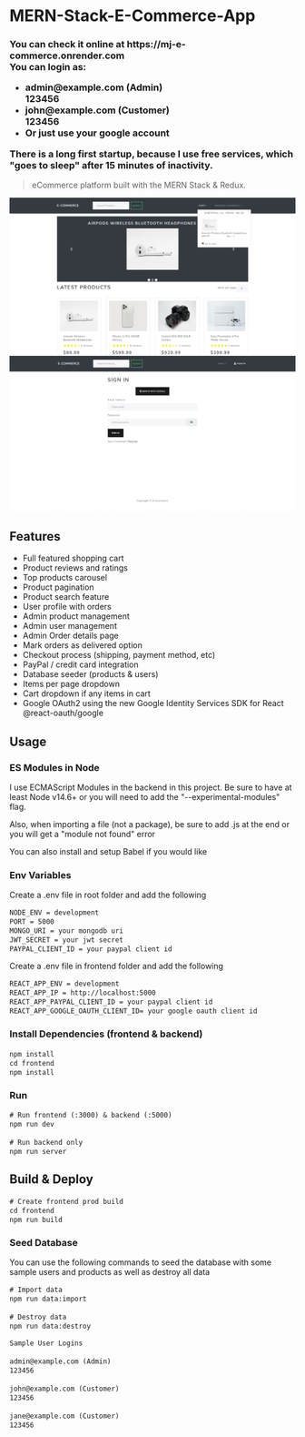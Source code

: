 # MERN-Stack-E-Commerce-App

<h3>You can check it online at https://mj-e-commerce.onrender.com </br>
You can login as:
  <ul>
     <li>
        admin@example.com (Admin) </br>
        123456
     </li>
     <li>
        john@example.com (Customer) </br>
        123456
     </li>
     <li>
        Or just use your google account
     </li>
  </ul>

There is a long first startup, because I use free services, which "goes to sleep" after 15 minutes of inactivity.</h3>

> eCommerce platform built with the MERN Stack & Redux.

![screenshot](https://github.com/MateuszJajkowicz/MERN-Stack-E-Commerce-App/blob/master/screenshots/screenshot_1.png)
![screenshot](https://github.com/MateuszJajkowicz/MERN-Stack-E-Commerce-App/blob/master/screenshots/screenshot_2.png)

## Features

- Full featured shopping cart
- Product reviews and ratings
- Top products carousel
- Product pagination
- Product search feature
- User profile with orders
- Admin product management
- Admin user management
- Admin Order details page
- Mark orders as delivered option
- Checkout process (shipping, payment method, etc)
- PayPal / credit card integration
- Database seeder (products & users)
- Items per page dropdown
- Cart dropdown if any items in cart
- Google OAuth2 using the new Google Identity Services SDK for React @react-oauth/google

## Usage

### ES Modules in Node

I use ECMAScript Modules in the backend in this project. Be sure to have at least Node v14.6+ or you will need to add the "--experimental-modules" flag.

Also, when importing a file (not a package), be sure to add .js at the end or you will get a "module not found" error

You can also install and setup Babel if you would like

### Env Variables

Create a .env file in root folder and add the following

```
NODE_ENV = development
PORT = 5000
MONGO_URI = your mongodb uri
JWT_SECRET = your jwt secret
PAYPAL_CLIENT_ID = your paypal client id
```

Create a .env file in frontend folder and add the following

```
REACT_APP_ENV = development
REACT_APP_IP = http://localhost:5000
REACT_APP_PAYPAL_CLIENT_ID = your paypal client id
REACT_APP_GOOGLE_OAUTH_CLIENT_ID= your google oauth client id
```

### Install Dependencies (frontend & backend)

```
npm install
cd frontend
npm install
```

### Run

```
# Run frontend (:3000) & backend (:5000)
npm run dev

# Run backend only
npm run server
```

## Build & Deploy

```
# Create frontend prod build
cd frontend
npm run build
```

### Seed Database

You can use the following commands to seed the database with some sample users and products as well as destroy all data

```
# Import data
npm run data:import

# Destroy data
npm run data:destroy
```

```
Sample User Logins

admin@example.com (Admin)
123456

john@example.com (Customer)
123456

jane@example.com (Customer)
123456
```
